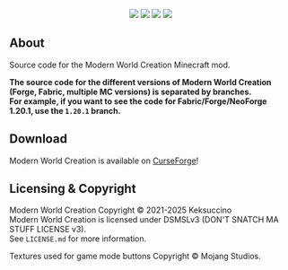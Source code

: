 <p style="text-align: center;">
<a href="https://discord.gg/UzmeWkD"><img src="https://discordapp.com/api/guilds/704163135787106365/widget.png?style=banner2" /></a> 
<a href="https://twitter.com/keksuccino"><img src="https://user-images.githubusercontent.com/35544624/132924153-df28357d-6816-48a2-96a8-594333d3b075.png" /></a> 
<a href="https://www.patreon.com/keksuccino"><img src="https://user-images.githubusercontent.com/35544624/132924155-25fe4269-5936-4cac-88cf-5d6069e0443a.png" /></a> 
<a href="https://paypal.me/TimSchroeter"><img src="https://user-images.githubusercontent.com/35544624/132924156-ec4300ea-7e10-40de-a271-8effb8fbf5cf.png" /></a>
</p>

## About

Source code for the Modern World Creation Minecraft mod.

**The source code for the different versions of Modern World Creation (Forge, Fabric, multiple MC versions) is separated by branches.**<br>
**For example, if you want to see the code for Fabric/Forge/NeoForge 1.20.1, use the `1.20.1` branch.**

## Download

Modern World Creation is available on [CurseForge](https://www.curseforge.com/minecraft/mc-mods/modernworldcreation)!

## Licensing & Copyright

Modern World Creation Copyright © 2021-2025 Keksuccino<br>
Modern World Creation is licensed under DSMSLv3 (DON'T SNATCH MA STUFF LICENSE v3).<br>
See `LICENSE.md` for more information.

Textures used for game mode buttons Copyright © Mojang Studios.
